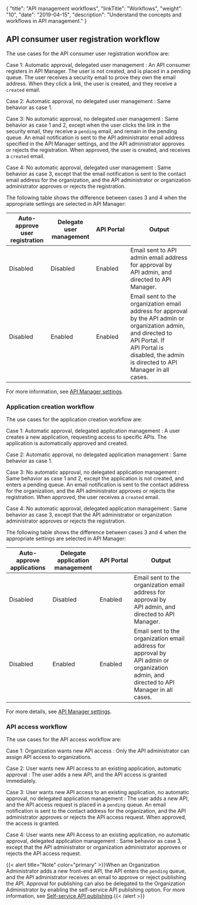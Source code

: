 {
"title": "API management workflows",
"linkTitle": "Workflows",
"weight": "10",
"date": "2019-04-15",
"description": "Understand the concepts and workflows in API management."
}

## API consumer user registration workflow

The use cases for the API consumer user registration workflow are:

Case 1: Automatic approval, delegated user management
: An API consumer registers in API Manager. The user is not created, and is placed in a pending queue. The user receives a security email to prove they own the email address. When they click a link, the user is created, and they receive a `created` email.

Case 2: Automatic approval, no delegated user management
: Same behavior as case 1.

Case 3: No automatic approval, no delegated user management
: Same behavior as case 1 and 2, except when the user clicks the link in the security email, they receive a `pending` email, and remain in the pending queue. An email notification is sent to the API administrator email address specified in the API Manager settings, and the API administrator approves or rejects the registration. When approved, the user is created, and receives a `created` email.

Case 4: No automatic approval, delegated user management
: Same behavior as case 3, except that the email notification is sent to the contact email address for the organization, and the API administrator or organization administrator approves or rejects the registration.

The following table shows the difference between cases 3 and 4 when the appropriate settings are selected in API Manager:

| Auto-approve user registration | Delegate user management | API Portal | Output |
|--------------------------------|--------------------------|------------|--------|
| Disabled                       | Disabled                 | Enabled    | Email sent to API admin email address for approval by API admin, and directed to API Manager. |
| Disabled                       | Enabled                  | Enabled    | Email sent to the organization email address for approval by the API admin or organization admin, and directed to API Portal. If API Portal is disabled, the admin is directed to API Manager in all cases. |

For more information, see [API Manager settings](/docs/apim_reference/api_mgmt_config_web#api-manager-settings).

### Application creation workflow

The use cases for the application creation workflow are:

Case 1: Automatic approval, delegated application management
: A user creates a new application, requesting access to specific APIs. The application is automatically approved and created.

Case 2: Automatic approval, no delegated application management
: Same behavior as case 1.

Case 3: No automatic approval, no delegated application management
: Same behavior as case 1 and 2, except the application is not created, and enters a pending queue. An email notification is sent to the contact address for the organization, and the API administrator approves or rejects the registration. When approved, the user receives a `created` email.

Case 4: No automatic approval, delegated application management
: Same behavior as case 3, except that the API administrator or organization administrator approves or rejects the registration.

The following table shows the difference between cases 3 and 4 when the appropriate settings are selected in API Manager:

| Auto-approve applications | Delegate application management | API Portal | Output |
|---------------------------|---------------------------------|------------|--------|
| Disabled                  | Disabled                        | Enabled    | Email sent to the organization email address for approval by API admin, and directed to API Manager. |
| Disabled                  | Enabled                         | Enabled    | Email sent to the organization email address for approval by API admin or organization admin, and directed to API Manager in all cases. |

For more details, see [API Manager settings](/docs/apim_reference/api_mgmt_config_web#api-manager-settings).

### API access workflow

The use cases for the API access workflow are:

Case 1: Organization wants new API access
: Only the API administrator can assign API access to organizations.

Case 2: User wants new API access to an existing application, automatic approval
: The user adds a new API, and the API access is granted immediately.

Case 3: User wants new API access to an existing application, no automatic approval, no delegated application management
: The user adds a new API, and the API access request is placed in a `pending` queue. An email notification is sent to the contact address for the organization, and the API administrator approves or rejects the API access request. When approved, the access is granted.

Case 4: User wants new API Access to an existing application, no automatic approval, delegated application management
: Same behavior as case 3, except that the API administrator or organization administrator approves or rejects the API access request.

{{< alert title="Note" color="primary" >}}When an Organization Administrator adds a new front-end API, the API enters the `pending` queue, and the API administrator receives an email to approve or reject publishing the API. Approval for publishing can also be delegated to the Organization Administrator by enabling the self-service API publishing option. For more information, see [Self-service API publishing](/docs/api_mgmt_overview/key_concepts/api_mgmt_orgs_roles#self-service-api-publishing).{{< /alert >}}
